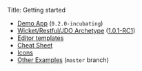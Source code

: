 Title: Getting started

- [Demo App](demo-app.html) (`0.2.0-incubating`)
- [Wicket/Restful/JDO Archetype](quickstart-archetype.html) ([1.0.1-RC1](release-notes/about.html))
- [Editor templates](editor-templates.html)
- [Cheat Sheet](cheat-sheet.html)
- [Icons](icons.html)
- [Other Examples](examples.html) (`master` branch)
